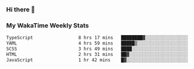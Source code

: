 ### Hi there 👋

<!--
**royschrauwen/royschrauwen** is a ✨ _special_ ✨ repository because its `README.md` (this file) appears on your GitHub profile.

Here are some ideas to get you started:

- 🔭 I’m currently working on ...
- 🌱 I’m currently learning ...
- 👯 I’m looking to collaborate on ...
- 🤔 I’m looking for help with ...
- 💬 Ask me about ...
- 📫 How to reach me: ...
- 😄 Pronouns: ...
- ⚡ Fun fact: ...
-->


### My WakaTime Weekly Stats
<!--START_SECTION:waka-->

```txt
TypeScript                 8 hrs 17 mins   ████████▓░░░░░░░░░░░░░░░░   34.71 %
YAML                       4 hrs 59 mins   █████▒░░░░░░░░░░░░░░░░░░░   20.87 %
SCSS                       3 hrs 49 mins   ████░░░░░░░░░░░░░░░░░░░░░   16.00 %
HTML                       2 hrs 31 mins   ██▓░░░░░░░░░░░░░░░░░░░░░░   10.53 %
JavaScript                 1 hr 42 mins    █▓░░░░░░░░░░░░░░░░░░░░░░░   07.17 %
```

<!--END_SECTION:waka-->

